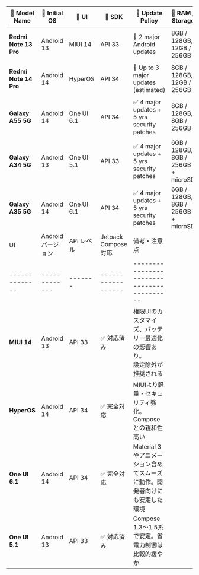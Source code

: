 | 📱 Model Name         | 🧩 Initial OS | 🎨 UI       | 🧱 SDK   | 🔄 Update Policy                              | 💾 RAM / Storage                    | ⭐ Key Features                                                    |
|-----------------------|---------------|-------------|----------|-----------------------------------------------|-------------------------------------|-------------------------------------------------------------------|
| **Redmi Note 13 Pro** | Android 13    | MIUI 14     | API 33   | 🔁 2 major Android updates                     | 8GB / 128GB, 12GB / 256GB           | 🛠️ MIUI UI (expected MIUI 15 support)                             |
| **Redmi Note 14 Pro** | Android 14    | HyperOS     | API 34   | 🔁 Up to 3 major updates (estimated)           | 8GB / 128GB, 12GB / 256GB           | ⚡ Lightweight, secure, performance-focused                        |
| **Galaxy A55 5G**     | Android 14    | One UI 6.1  | API 34   | ✅ 4 major updates + 5 yrs security patches     | 8GB / 128GB, 8GB / 256GB            | 💧 IP67, 🛡️ Gorilla Glass Victus+, flagship-grade support         |
| **Galaxy A34 5G**     | Android 13    | One UI 5.1  | API 33   | ✅ 4 major updates + 5 yrs security patches     | 6GB / 128GB, 8GB / 256GB + microSD  | 🆙 Android 17 ready, 💽 microSD support                            |
| **Galaxy A35 5G**     | Android 14    | One UI 6.1  | API 34   | ✅ 4 major updates + 5 yrs security patches     | 6GB / 128GB, 8GB / 256GB + microSD  | 🆕 Vision Booster display, next-gen A-series                      |
| UI             | Android バージョン | API レベル | Jetpack Compose 対応 | 備考・注意点                                     |
| -------------- | ------------- | ------- | ------------------ | ------------------------------------------ |
| **MIUI 14**    | Android 13    | API 33  | ✅ 対応済み             | 権限UIのカスタマイズ、バッテリー最適化の影響あり。<br>設定除外が推奨される   |
| **HyperOS**    | Android 14    | API 34  | ✅ 完全対応             | MIUIより軽量・セキュリティ強化。Composeとの親和性高い           |
| **One UI 6.1** | Android 14    | API 34  | ✅ 完全対応             | Material 3やアニメーション含めてスムーズに動作。開発者向けにも安定した環境 |
| **One UI 5.1** | Android 13    | API 33  | ✅ 対応済み             | Compose 1.3〜1.5系で安定。省電力制御は比較的緩やか           |
